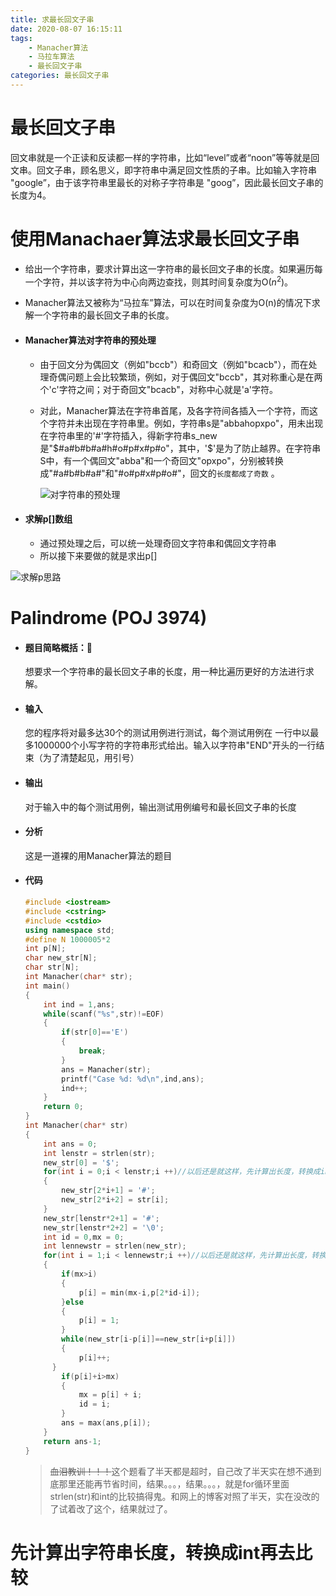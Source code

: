 ```yaml
---
title: 求最长回文子串
date: 2020-08-07 16:15:11
tags:
	- Manacher算法
	- 马拉车算法
	- 最长回文子串
categories: 最长回文子串
---
```

# 最长回文子串
  回文串就是一个正读和反读都一样的字符串，比如“level”或者“noon”等等就是回文串。回文子串，顾名思义，即字符串中满足回文性质的子串。比如输入字符串 "google”，由于该字符串里最长的对称子字符串是 "goog”，因此最长回文子串的长度为4。
# 使用Manachaer算法求最长回文子串

* 给出一个字符串，要求计算出这一字符串的最长回文子串的长度。如果遍历每一个字符，并以该字符为中心向两边查找，则其时间复杂度为O(*n*<sup>2</sup>)。

* Manacher算法又被称为“马拉车”算法，可以在时间复杂度为O(n)的情况下求解一个字符串的最长回文子串的长度。

* #### Manacher算法对字符串的预处理

  * 由于回文分为偶回文（例如"bccb"）和奇回文（例如"bcacb"），而在处理奇偶问题上会比较繁琐，例如，对于偶回文"bccb"，其对称重心是在两个'c'字符之间；对于奇回文"bcacb"，对称中心就是'a'字符。

  * 对此，Manacher算法在字符串首尾，及各字符间各插入一个字符，而这个字符并未出现在字符串里。例如，字符串s是"abbahopxpo"，用未出现在字符串里的'#'字符插入，得新字符串s_new是"\$#a#b#b#a#h#o#p#x#p#o"，其中，'$'是为了防止越界。在字符串S中，有一个偶回文"abba"和一个奇回文"opxpo"，分别被转换成"#a#b#b#a#"和"#o#p#x#p#o#"，回文的`长度都成了奇数` 。

    ![对字符串的预处理](https://i.loli.net/2020/08/07/3cUyC5PLBGQvzFq.png)

* #### 求解p[]数组

  * 通过预处理之后，可以统一处理奇回文字符串和偶回文字符串
  * 所以接下来要做的就是求出p[]

![求解p思路](https://i.loli.net/2020/08/07/j76WIBYFX34EUMu.png)

  


# Palindrome (POJ 3974)

* #### 题目简略概括：:articulated_lorry:

  想要求一个字符串的最长回文子串的长度，用一种比遍历更好的方法进行求解。

* #### 输入

  您的程序将对最多达30个的测试用例进行测试，每个测试用例在 一行中以最多1000000个小写字符的字符串形式给出。输入以字符串"END"开头的一行结束（为了清楚起见，用引号）

* #### 输出

  对于输入中的每个测试用例，输出测试用例编号和最长回文子串的长度

* #### 分析

  这是一道裸的用Manacher算法的题目

* #### 代码

  ```cpp
  #include <iostream>
  #include <cstring>
  #include <cstdio>
  using namespace std;
  #define N 1000005*2
  int p[N];
  char new_str[N];
  char str[N];
  int Manacher(char* str);
  int main()
  {
      int ind = 1,ans;
      while(scanf("%s",str)!=EOF)
      {
          if(str[0]=='E')
          {
              break;
          }
          ans = Manacher(str);
          printf("Case %d: %d\n",ind,ans);
          ind++;
      }
      return 0;
  }
  int Manacher(char* str)
  {
      int ans = 0;
      int lenstr = strlen(str);
      new_str[0] = '$';
      for(int i = 0;i < lenstr;i ++)//以后还是就这样，先计算出长度，转换成int之后再比较吧
      {
          new_str[2*i+1] = '#';
          new_str[2*i+2] = str[i];
      }
      new_str[lenstr*2+1] = '#';
      new_str[lenstr*2+2] = '\0';
      int id = 0,mx = 0;
      int lennewstr = strlen(new_str);
      for(int i = 1;i < lennewstr;i ++)//以后还是就这样，先计算出长度，转换成int之后再比较吧
      {
          if(mx>i)
          {
              p[i] = min(mx-i,p[2*id-i]);
          }else
          {
              p[i] = 1;
          }
          while(new_str[i-p[i]]==new_str[i+p[i]])
          {
              p[i]++;
        }
          if(p[i]+i>mx)
          {
              mx = p[i] + i;
              id = i;
          }
          ans = max(ans,p[i]);
      }
      return ans-1;
  }
  
  ```
  
  > ~~血泪教训！！！~~这个题看了半天都是超时，自己改了半天实在想不通到底那里还能再节省时间，结果。。。，结果。。。，就是for循环里面strlen(str)和int的比较搞得鬼。和网上的博客对照了半天，实在没改的了试着改了这个，结果就过了。

# 先计算出字符串长度，转换成int再去比较

